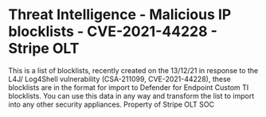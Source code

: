 # Threat Intelligence - Malicious IP blocklists - CVE-2021-44228 - Stripe OLT
This is a list of blocklists, recently created on the 13/12/21 in response to the L4J/ Log4Shell vulnerability (CSA-211099, CVE-2021-44228), these blocklists are in the format for import to Defender for Endpoint Custom TI blocklists. You can use this data in any way and transform the list to import into any other security appliances.
Property of Stripe OLT SOC
